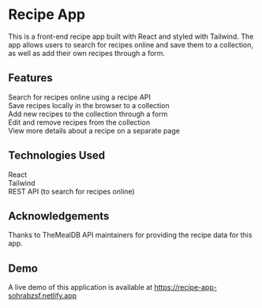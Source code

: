 # Recipe App

This is a front-end recipe app built with React and styled with Tailwind. The app allows users to search for recipes online and save them to a collection, as well as add their own recipes through a form.

## Features

Search for recipes online using a recipe API  
Save recipes locally in the browser to a collection  
Add new recipes to the collection through a form  
Edit and remove recipes from the collection  
View more details about a recipe on a separate page

## Technologies Used

React  
Tailwind  
REST API (to search for recipes online)

## Acknowledgements

Thanks to TheMealDB API maintainers for providing the recipe data for this app.

## Demo

A live demo of this application is available at https://recipe-app-sohrabzsf.netlify.app
